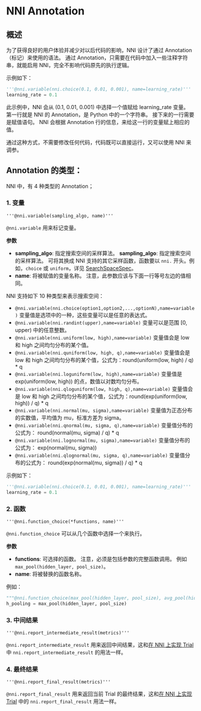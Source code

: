 # NNI Annotation

## 概述

为了获得良好的用户体验并减少对以后代码的影响，NNI 设计了通过 Annotation（标记）来使用的语法。 通过 Annotation，只需要在代码中加入一些注释字符串，就能启用 NNI，完全不影响代码原先的执行逻辑。

示例如下：

```python
'''@nni.variable(nni.choice(0.1, 0.01, 0.001), name=learning_rate)'''
learning_rate = 0.1
```
此示例中，NNI 会从 (0.1, 0.01, 0.001) 中选择一个值赋给 learning_rate 变量。 第一行就是 NNI 的 Annotation，是 Python 中的一个字符串。 接下来的一行需要是赋值语句。 NNI 会根据 Annotation 行的信息，来给这一行的变量赋上相应的值。


通过这种方式，不需要修改任何代码，代码既可以直接运行，又可以使用 NNI 来调参。

## Annotation 的类型：

NNI 中，有 4 种类型的 Annotation；


### 1. 变量

   `'''@nni.variable(sampling_algo, name)'''`

`@nni.variable` 用来标记变量。

**参数**

- **sampling_algo**: 指定搜索空间的采样算法。 **sampling_algo**: 指定搜索空间的采样算法。 可将其换成 NNI 支持的其它采样函数，函数要以 `nni.` 开头。例如，`choice` 或 `uniform`，详见 [SearchSpaceSpec](https://nni.readthedocs.io/zh/latest/Tutorial/SearchSpaceSpec.html)。
- **name**: 将被赋值的变量名称。 注意，此参数应该与下面一行等号左边的值相同。

NNI 支持如下 10 种类型来表示搜索空间：

* `@nni.variable(nni.choice(option1,option2,...,optionN),name=variable)` 变量值是选项中的一种，这些变量可以是任意的表达式。
* `@nni.variable(nni.randint(upper),name=variable)` 变量可以是范围 [0, upper) 中的任意整数。
* `@nni.variable(nni.uniform(low, high),name=variable)` 变量值会是 low 和 high 之间均匀分布的某个值。
* `@nni.variable(nni.quniform(low, high, q),name=variable)` 变量值会是 low 和 high 之间均匀分布的某个值，公式为：round(uniform(low, high) / q) * q
* `@nni.variable(nni.loguniform(low, high),name=variable)` 变量值是 exp(uniform(low, high)) 的点，数值以对数均匀分布。
* `@nni.variable(nni.qloguniform(low, high, q),name=variable)` 变量值会是 low 和 high 之间均匀分布的某个值，公式为：round(exp(uniform(low, high)) / q) * q
* `@nni.variable(nni.normal(mu, sigma),name=variable)` 变量值为正态分布的实数值，平均值为 mu，标准方差为 sigma。
* `@nni.variable(nni.qnormal(mu, sigma, q),name=variable)` 变量值分布的公式为： round(normal(mu, sigma) / q) * q
* `@nni.variable(nni.lognormal(mu, sigma),name=variable)` 变量值分布的公式为： exp(normal(mu, sigma))
* `@nni.variable(nni.qlognormal(mu, sigma, q),name=variable)` 变量值分布的公式为： round(exp(normal(mu, sigma)) / q) * q

示例如下：

```python
'''@nni.variable(nni.choice(0.1, 0.01, 0.001), name=learning_rate)'''
learning_rate = 0.1
```

### 2. 函数

   `'''@nni.function_choice(*functions, name)'''`

`@nni.function_choice` 可以从几个函数中选择一个来执行。

**参数**

- **functions**: 可选择的函数。 注意，必须是包括参数的完整函数调用。 例如 `max_pool(hidden_layer, pool_size)`。
- **name**: 将被替换的函数名称。

例如：

```python
"""@nni.function_choice(max_pool(hidden_layer, pool_size), avg_pool(hidden_layer, pool_size), name=max_pool)"""
h_pooling = max_pool(hidden_layer, pool_size)
```

### 3. 中间结果

   `'''@nni.report_intermediate_result(metrics)'''`

`@nni.report_intermediate_result` 用来返回中间结果，这和[在 NNI 上实现 Trial](https://nni.readthedocs.io/zh/latest/TrialExample/Trials.html) 中 `nni.report_intermediate_result` 的用法一样。

### 4. 最终结果

   `'''@nni.report_final_result(metrics)'''`

`@nni.report_final_result` 用来返回当前 Trial 的最终结果，这和[在 NNI 上实现 Trial](https://nni.readthedocs.io/zh/latest/TrialExample/Trials.html) 中的 `nni.report_final_result` 用法一样。
